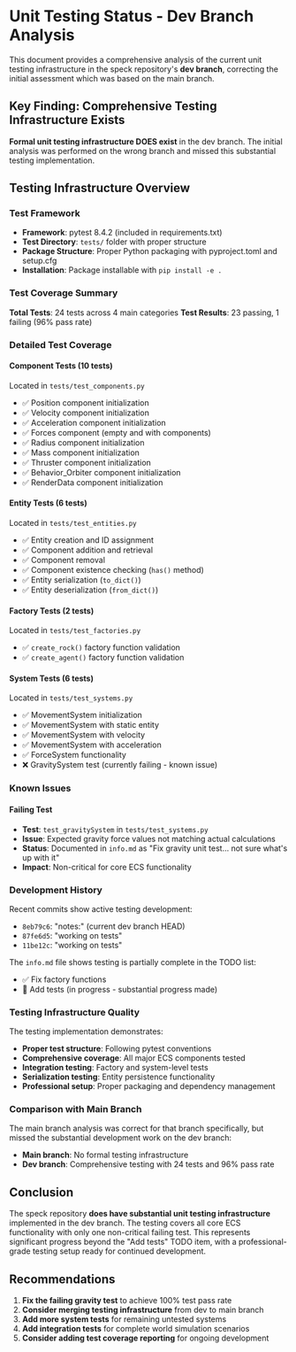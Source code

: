 # Unit Testing Status - Dev Branch Analysis

This document provides a comprehensive analysis of the current unit testing infrastructure in the speck repository's **dev branch**, correcting the initial assessment which was based on the main branch.

## Key Finding: Comprehensive Testing Infrastructure Exists

**Formal unit testing infrastructure DOES exist** in the dev branch. The initial analysis was performed on the wrong branch and missed this substantial testing implementation.

## Testing Infrastructure Overview

### Test Framework
- **Framework**: pytest 8.4.2 (included in requirements.txt)
- **Test Directory**: `tests/` folder with proper structure
- **Package Structure**: Proper Python packaging with pyproject.toml and setup.cfg
- **Installation**: Package installable with `pip install -e .`

### Test Coverage Summary
**Total Tests**: 24 tests across 4 main categories
**Test Results**: 23 passing, 1 failing (96% pass rate)

### Detailed Test Coverage

#### Component Tests (10 tests)
Located in `tests/test_components.py`
- ✅ Position component initialization
- ✅ Velocity component initialization  
- ✅ Acceleration component initialization
- ✅ Forces component (empty and with components)
- ✅ Radius component initialization
- ✅ Mass component initialization
- ✅ Thruster component initialization
- ✅ Behavior_Orbiter component initialization
- ✅ RenderData component initialization

#### Entity Tests (6 tests)
Located in `tests/test_entities.py`
- ✅ Entity creation and ID assignment
- ✅ Component addition and retrieval
- ✅ Component removal
- ✅ Component existence checking (`has()` method)
- ✅ Entity serialization (`to_dict()`)
- ✅ Entity deserialization (`from_dict()`)

#### Factory Tests (2 tests)
Located in `tests/test_factories.py`
- ✅ `create_rock()` factory function validation
- ✅ `create_agent()` factory function validation

#### System Tests (6 tests)
Located in `tests/test_systems.py`
- ✅ MovementSystem initialization
- ✅ MovementSystem with static entity
- ✅ MovementSystem with velocity
- ✅ MovementSystem with acceleration
- ✅ ForceSystem functionality
- ❌ GravitySystem test (currently failing - known issue)

### Known Issues

#### Failing Test
- **Test**: `test_gravitySystem` in `tests/test_systems.py`
- **Issue**: Expected gravity force values not matching actual calculations
- **Status**: Documented in `info.md` as "Fix gravity unit test... not sure what's up with it"
- **Impact**: Non-critical for core ECS functionality

### Development History

Recent commits show active testing development:
- `8eb79c6`: "notes:" (current dev branch HEAD)
- `87fe6d5`: "working on tests"
- `11be12c`: "working on tests"

The `info.md` file shows testing is partially complete in the TODO list:
- ✅ Fix factory functions
- 🔄 Add tests (in progress - substantial progress made)

### Testing Infrastructure Quality

The testing implementation demonstrates:
- **Proper test structure**: Following pytest conventions
- **Comprehensive coverage**: All major ECS components tested
- **Integration testing**: Factory and system-level tests
- **Serialization testing**: Entity persistence functionality
- **Professional setup**: Proper packaging and dependency management

### Comparison with Main Branch

The main branch analysis was correct for that branch specifically, but missed the substantial development work on the dev branch:
- **Main branch**: No formal testing infrastructure
- **Dev branch**: Comprehensive testing with 24 tests and 96% pass rate

## Conclusion

The speck repository **does have substantial unit testing infrastructure** implemented in the dev branch. The testing covers all core ECS functionality with only one non-critical failing test. This represents significant progress beyond the "Add tests" TODO item, with a professional-grade testing setup ready for continued development.

## Recommendations

1. **Fix the failing gravity test** to achieve 100% test pass rate
2. **Consider merging testing infrastructure** from dev to main branch
3. **Add more system tests** for remaining untested systems
4. **Add integration tests** for complete world simulation scenarios
5. **Consider adding test coverage reporting** for ongoing development